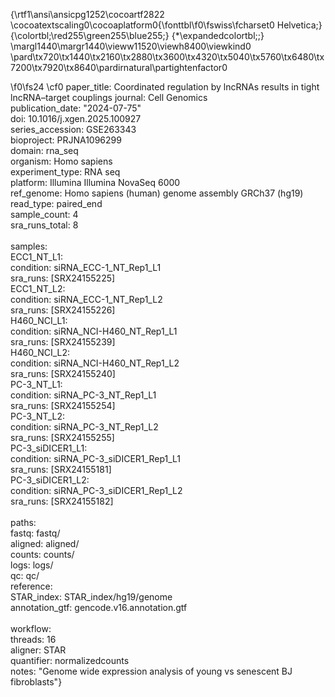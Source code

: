 {\rtf1\ansi\ansicpg1252\cocoartf2822
\cocoatextscaling0\cocoaplatform0{\fonttbl\f0\fswiss\fcharset0 Helvetica;}
{\colortbl;\red255\green255\blue255;}
{\*\expandedcolortbl;;}
\margl1440\margr1440\vieww11520\viewh8400\viewkind0
\pard\tx720\tx1440\tx2160\tx2880\tx3600\tx4320\tx5040\tx5760\tx6480\tx7200\tx7920\tx8640\pardirnatural\partightenfactor0

\f0\fs24 \cf0 paper_title:  Coordinated regulation by lncRNAs results in tight lncRNA–target couplings
journal: Cell Genomics\
publication_date: "2024-07-75"\
doi: 10.1016/j.xgen.2025.100927\
series_accession: GSE263343\
bioproject: PRJNA1096299\
domain: rna_seq\
organism: Homo sapiens\
experiment_type: RNA seq\
platform: Illumina Illumina NovaSeq 6000\
ref_genome: Homo sapiens (human) genome assembly GRCh37 (hg19) \
read_type: paired_end\
sample_count: 4\
sra_runs_total: 8\
\
samples:\
  ECC1_NT_L1:\
    condition: siRNA_ECC-1_NT_Rep1_L1\
    sra_runs: [SRX24155225]\
  ECC1_NT_L2:\
    condition: siRNA_ECC-1_NT_Rep1_L2\
    sra_runs: [SRX24155226]\
  H460_NCI_L1:\
    condition: siRNA_NCI-H460_NT_Rep1_L1\
    sra_runs: [SRX24155239]\
  H460_NCI_L2:\
    condition: siRNA_NCI-H460_NT_Rep1_L2\
    sra_runs: [SRX24155240]\
  PC-3_NT_L1:\
    condition: siRNA_PC-3_NT_Rep1_L1\
    sra_runs: [SRX24155254]\
  PC-3_NT_L2:\
    condition: siRNA_PC-3_NT_Rep1_L2\
    sra_runs: [SRX24155255]\
  PC-3_siDICER1_L1:\
    condition: siRNA_PC-3_siDICER1_Rep1_L1\
    sra_runs: [SRX24155181]\
  PC-3_siDICER1_L2:\
    condition: siRNA_PC-3_siDICER1_Rep1_L2\
    sra_runs: [SRX24155182]\
\
paths:\
  fastq: fastq/\
  aligned: aligned/\
  counts: counts/\
  logs: logs/\
  qc: qc/\
  reference:\
    STAR_index: STAR_index/hg19/genome\
    annotation_gtf: gencode.v16.annotation.gtf\
\
workflow:\
  threads: 16\
  aligner: STAR\
  quantifier: normalizedcounts\
notes: "Genome wide expression analysis of young vs senescent BJ fibroblasts"}
